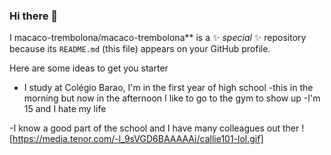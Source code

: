 ### Hi there 👋

 I macaco-trembolona/macaco-trembolona** is a ✨ _special_ ✨ repository because its `README.md` (this file) appears on your GitHub profile.

Here are some ideas to get you starter
- I study at Colégio Barao, I'm in the first year of high school
-this in the morning but now in the afternoon I like to go to the gym to show up
-I'm 15 and I hate my life

-I know a good part of the school and I have many colleagues out ther
![https://media.tenor.com/-l_9sVGD6BAAAAAi/callie101-lol.gif]
